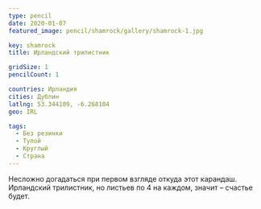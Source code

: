 ```yaml
---
type: pencil
date: 2020-01-07
featured_image: pencil/shamrock/gallery/shamrock-1.jpg

key: shamrock
title: Ирландский трилистник

gridSize: 1
pencilCount: 1

countries: Ирландия
cities: Дублин
latlng: 53.344109, -6.268104
geo: IRL

tags:
  - Без резинки
  - Тупой
  - Круглый
  - Страна
---
```


Несложно догадаться при первом взгляде откуда этот карандаш. Ирландский трилистник, но листьев по 4 на каждом, значит – счастье будет.
